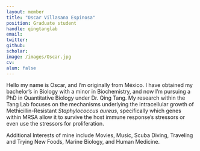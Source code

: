 ```yaml
---
layout: member
title: "Oscar Villasana Espinosa"
position: Graduate student
handle: qingtanglab
email: 
twitter:
github: 
scholar: 
image: /images/Oscar.jpg
cv: 
alum: false
---
```


Hello my name is Oscar, and I’m originally from México. I have obtained my bachelor’s in Biology with a minor in Biochemistry, and now I’m pursuing a PhD in Quantitative Biology under Dr. Qing Tang. My research within the Tang Lab focuses on the mechanisms underlying the intracellular growth of Methicillin-Resistant <i>Staphylococcus aureus</i>, specifically which genes within MRSA allow it to survive the host immune response’s stressors or even use the stressors for proliferation.

Additional Interests of mine include Movies, Music, Scuba Diving, Traveling and Trying New Foods, Marine Biology, and Human Medicine.







